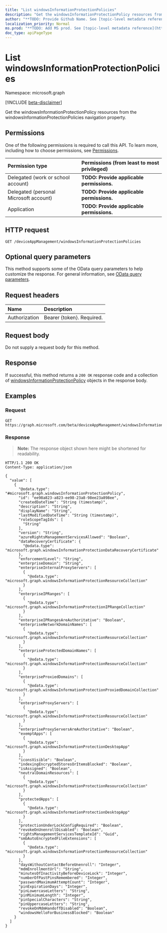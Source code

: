 ```yaml
---
title: "List windowsInformationProtectionPolicies"
description: "Get the windowsInformationProtectionPolicy resources from the windowsInformationProtectionPolicies navigation property."
author: "**TODO: Provide Github Name. See [topic-level metadata reference](https://msgo.azurewebsites.net/add/document/guidelines/metadata.html#topic-level-metadata)**"
localization_priority: Normal
ms.prod: "**TODO: Add MS prod. See [topic-level metadata reference](https://msgo.azurewebsites.net/add/document/guidelines/metadata.html#topic-level-metadata)**"
doc_type: apiPageType
---
```


# List windowsInformationProtectionPolicies
Namespace: microsoft.graph

[!INCLUDE [beta-disclaimer](../../includes/beta-disclaimer.md)]

Get the windowsInformationProtectionPolicy resources from the windowsInformationProtectionPolicies navigation property.

## Permissions
One of the following permissions is required to call this API. To learn more, including how to choose permissions, see [Permissions](/graph/permissions-reference).

|Permission type|Permissions (from least to most privileged)|
|:---|:---|
|Delegated (work or school account)|**TODO: Provide applicable permissions.**|
|Delegated (personal Microsoft account)|**TODO: Provide applicable permissions.**|
|Application|**TODO: Provide applicable permissions.**|

## HTTP request

<!-- {
  "blockType": "ignored"
}
-->
``` http
GET /deviceAppManagement/windowsInformationProtectionPolicies
```

## Optional query parameters
This method supports some of the OData query parameters to help customize the response. For general information, see [OData query parameters](/graph/query-parameters).

## Request headers
|Name|Description|
|:---|:---|
|Authorization|Bearer {token}. Required.|

## Request body
Do not supply a request body for this method.

## Response

If successful, this method returns a `200 OK` response code and a collection of [windowsInformationProtectionPolicy](../resources/windowsinformationprotectionpolicy.md) objects in the response body.

## Examples

### Request
<!-- {
  "blockType": "request",
  "name": "list_windowsinformationprotectionpolicy"
}
-->
``` http
GET https://graph.microsoft.com/beta/deviceAppManagement/windowsInformationProtectionPolicies
```


### Response
>**Note:** The response object shown here might be shortened for readability.
<!-- {
  "blockType": "response",
  "truncated": true,
  "@odata.type": "Collection(microsoft.graph.windowsInformationProtectionPolicy)"
}
-->
``` http
HTTP/1.1 200 OK
Content-Type: application/json

{
  "value": [
    {
      "@odata.type": "#microsoft.graph.windowsInformationProtectionPolicy",
      "id": "ee98a823-a823-ee98-23a8-98ee23a898ee",
      "createdDateTime": "String (timestamp)",
      "description": "String",
      "displayName": "String",
      "lastModifiedDateTime": "String (timestamp)",
      "roleScopeTagIds": [
        "String"
      ],
      "version": "String",
      "azureRightsManagementServicesAllowed": "Boolean",
      "dataRecoveryCertificate": {
        "@odata.type": "microsoft.graph.windowsInformationProtectionDataRecoveryCertificate"
      },
      "enforcementLevel": "String",
      "enterpriseDomain": "String",
      "enterpriseInternalProxyServers": [
        {
          "@odata.type": "microsoft.graph.windowsInformationProtectionResourceCollection"
        }
      ],
      "enterpriseIPRanges": [
        {
          "@odata.type": "microsoft.graph.windowsInformationProtectionIPRangeCollection"
        }
      ],
      "enterpriseIPRangesAreAuthoritative": "Boolean",
      "enterpriseNetworkDomainNames": [
        {
          "@odata.type": "microsoft.graph.windowsInformationProtectionResourceCollection"
        }
      ],
      "enterpriseProtectedDomainNames": [
        {
          "@odata.type": "microsoft.graph.windowsInformationProtectionResourceCollection"
        }
      ],
      "enterpriseProxiedDomains": [
        {
          "@odata.type": "microsoft.graph.windowsInformationProtectionProxiedDomainCollection"
        }
      ],
      "enterpriseProxyServers": [
        {
          "@odata.type": "microsoft.graph.windowsInformationProtectionResourceCollection"
        }
      ],
      "enterpriseProxyServersAreAuthoritative": "Boolean",
      "exemptApps": [
        {
          "@odata.type": "microsoft.graph.windowsInformationProtectionDesktopApp"
        }
      ],
      "iconsVisible": "Boolean",
      "indexingEncryptedStoresOrItemsBlocked": "Boolean",
      "isAssigned": "Boolean",
      "neutralDomainResources": [
        {
          "@odata.type": "microsoft.graph.windowsInformationProtectionResourceCollection"
        }
      ],
      "protectedApps": [
        {
          "@odata.type": "microsoft.graph.windowsInformationProtectionDesktopApp"
        }
      ],
      "protectionUnderLockConfigRequired": "Boolean",
      "revokeOnUnenrollDisabled": "Boolean",
      "rightsManagementServicesTemplateId": "Guid",
      "smbAutoEncryptedFileExtensions": [
        {
          "@odata.type": "microsoft.graph.windowsInformationProtectionResourceCollection"
        }
      ],
      "daysWithoutContactBeforeUnenroll": "Integer",
      "mdmEnrollmentUrl": "String",
      "minutesOfInactivityBeforeDeviceLock": "Integer",
      "numberOfPastPinsRemembered": "Integer",
      "passwordMaximumAttemptCount": "Integer",
      "pinExpirationDays": "Integer",
      "pinLowercaseLetters": "String",
      "pinMinimumLength": "Integer",
      "pinSpecialCharacters": "String",
      "pinUppercaseLetters": "String",
      "revokeOnMdmHandoffDisabled": "Boolean",
      "windowsHelloForBusinessBlocked": "Boolean"
    }
  ]
}
```


